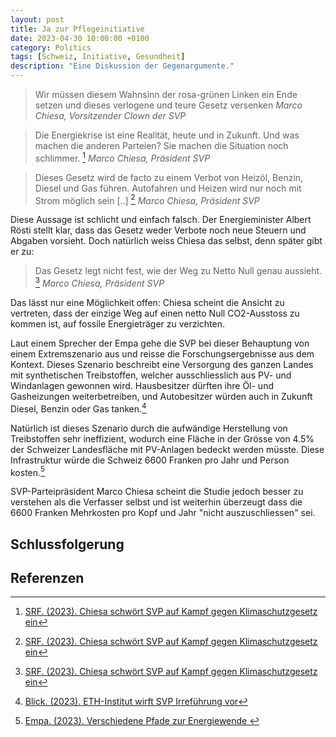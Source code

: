 ```yaml
---
layout: post
title: Ja zur Pflegeinitiative
date: 2023-04-30 10:00:00 +0100
category: Politics
tags: [Schweiz, Initiative, Gesundheit]
description: "Eine Diskussion der Gegenargumente."
---
```


> Wir müssen diesem Wahnsinn der rosa-grünen Linken ein Ende setzen und dieses verlogene und teure Gesetz versenken
*Marco Chiesa, Vorsitzender Clown der SVP*

> Die Energiekrise ist eine Realität, heute und in Zukunft. Und was machen die anderen Parteien? Sie machen die Situation noch schlimmer. [^3]
*Marco Chiesa, Präsident SVP*

> Dieses Gesetz wird de facto zu einem Verbot von Heizöl, Benzin, Diesel und Gas führen. Autofahren und Heizen wird nur noch mit Strom möglich sein [..] [^3]
*Marco Chiesa, Präsident SVP*

Diese Aussage ist schlicht und einfach falsch. Der Energieminister Albert Rösti stellt klar, dass das Gesetz weder Verbote noch neue Steuern und Abgaben vorsieht. Doch natürlich weiss Chiesa das selbst, denn später gibt er zu:

> Das Gesetz legt nicht fest, wie der Weg zu Netto Null genau aussieht. [^3]
*Marco Chiesa, Präsident SVP*

Das lässt nur eine Möglichkeit offen: Chiesa scheint die Ansicht zu vertreten, dass der einzige Weg auf einen netto Null CO2-Ausstoss zu kommen ist, auf fossile Energieträger zu verzichten.

Laut einem Sprecher der Empa gehe die SVP bei dieser Behauptung von einem Extremszenario aus und reisse die Forschungsergebnisse aus dem Kontext. Dieses Szenario beschreibt eine Versorgung des ganzen Landes mit synthetischen Treibstoffen, welcher ausschliesslich aus PV- und Windanlagen gewonnen wird. Hausbesitzer dürften ihre Öl- und Gasheizungen weiterbetreiben, und Autobesitzer würden auch in Zukunft Diesel, Benzin oder Gas tanken.[^2]

Natürlich ist dieses Szenario durch die aufwändige Herstellung von Treibstoffen sehr ineffizient, wodurch eine Fläche in der Grösse von 4.5% der Schweizer Landesfläche mit PV-Anlagen bedeckt werden müsste. Diese Infrastruktur würde die Schweiz 6600 Franken pro Jahr und Person kosten.[^1]

SVP-Parteipräsident Marco Chiesa scheint die Studie jedoch besser zu verstehen als die Verfasser selbst und ist weiterhin überzeugt dass die 6600 Franken Mehrkosten pro Kopf und Jahr "nicht auszuschliessen" sei. 


## Schlussfolgerung


## Referenzen

[^1]: [Empa. (2023). Verschiedene Pfade zur Energiewende ](https://www.empa.ch/web/s604/lmer-co2-neutral-switzerland)

[^2]: [Blick. (2023). ETH-Institut wirft SVP Irreführung vor](https://www.blick.ch/politik/abstimmungskampf-ums-klimaschutz-gesetz-eth-institut-wirft-svp-irrefuehrung-vor-id18516440.html)

[^3]: [SRF. (2023). Chiesa schwört SVP auf Kampf gegen Klimaschutzgesetz ein](https://www.srf.ch/news/schweiz/svp-delegiertenversammlung-chiesa-schwoert-svp-auf-kampf-gegen-klimaschutzgesetz-ein)